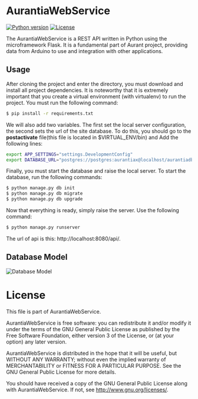 # AurantiaWebService
[![Python version](https://img.shields.io/badge/python-v2.7-orange.svg)](https://www.python.org/downloads/)
[![License](https://img.shields.io/badge/license-GPL-blue.svg)](http://www.gnu.org/licenses/gpl-3.0.en.html)

The AurantiaWebService is a REST API written in Python using the microframework Flask. It is a fundamental part of Aurant project, providing data from Arduino to use and integration with other applications.

## Usage
After cloning the project and enter the directory, you must download and install all project dependencies. It is noteworthy that it is extremely important that you create a virtual environment (with virtualenv) to run the project. You must run the following command:
```sh
$ pip install -r requirements.txt
```
We will also add two variables. The first set the local server configuration, the second sets the url of the site database. To do this, you should go to the **postactivate** file(this file is located in $VIRTUAL_ENV/bin) and Add the following lines:
```sh
export APP_SETTINGS="settings.DevelopmentConfig"
export DATABASE_URL="postgres://postgres:aurantiax@localhost/aurantiadb"
```
Finally, you must start the database and raise the local server. To start the database, run the following commands:
```sh
$ python manage.py db init
$ python manage.py db migrate
$ python manage.py db upgrade
```
Now that everything is ready, simply raise the server. Use the following command:
```sh
$ python manage.py runserver
```
The url of api is this: http://localhost:8080/api/.

## Database Model
![Database Model](https://i.imgsafe.org/60d62bd.jpg)

# License

This file is part of AurantiaWebService.

AurantiaWebService is free software: you can redistribute it and/or modify
it under the terms of the GNU General Public License as published by
the Free Software Foundation, either version 3 of the License, or
(at your option) any later version.

AurantiaWebService is distributed in the hope that it will be useful,
but WITHOUT ANY WARRANTY; without even the implied warranty of
MERCHANTABILITY or FITNESS FOR A PARTICULAR PURPOSE.  See the
GNU General Public License for more details.

You should have received a copy of the GNU General Public License
along with AurantiaWebService.  If not, see <http://www.gnu.org/licenses/>.
